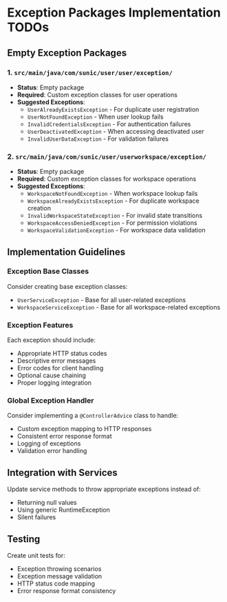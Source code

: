 # Exception Packages Implementation TODOs

## Empty Exception Packages

### 1. `src/main/java/com/sunic/user/user/exception/`
- **Status**: Empty package
- **Required**: Custom exception classes for user operations
- **Suggested Exceptions**:
  - `UserAlreadyExistsException` - For duplicate user registration
  - `UserNotFoundException` - When user lookup fails
  - `InvalidCredentialsException` - For authentication failures
  - `UserDeactivatedException` - When accessing deactivated user
  - `InvalidUserDataException` - For validation failures

### 2. `src/main/java/com/sunic/user/userworkspace/exception/`
- **Status**: Empty package
- **Required**: Custom exception classes for workspace operations
- **Suggested Exceptions**:
  - `WorkspaceNotFoundException` - When workspace lookup fails
  - `WorkspaceAlreadyExistsException` - For duplicate workspace creation
  - `InvalidWorkspaceStateException` - For invalid state transitions
  - `WorkspaceAccessDeniedException` - For permission violations
  - `WorkspaceValidationException` - For workspace data validation

## Implementation Guidelines

### Exception Base Classes
Consider creating base exception classes:
- `UserServiceException` - Base for all user-related exceptions
- `WorkspaceServiceException` - Base for all workspace-related exceptions

### Exception Features
Each exception should include:
- Appropriate HTTP status codes
- Descriptive error messages
- Error codes for client handling
- Optional cause chaining
- Proper logging integration

### Global Exception Handler
Consider implementing a `@ControllerAdvice` class to handle:
- Custom exception mapping to HTTP responses
- Consistent error response format
- Logging of exceptions
- Validation error handling

## Integration with Services
Update service methods to throw appropriate exceptions instead of:
- Returning null values
- Using generic RuntimeException
- Silent failures

## Testing
Create unit tests for:
- Exception throwing scenarios
- Exception message validation
- HTTP status code mapping
- Error response format consistency